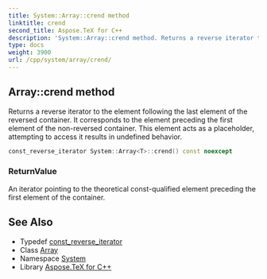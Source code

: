 ```yaml
---
title: System::Array::crend method
linktitle: crend
second_title: Aspose.TeX for C++
description: 'System::Array::crend method. Returns a reverse iterator to the element following the last element of the reversed container. It corresponds to the element preceding the first element of the non-reversed container. This element acts as a placeholder, attempting to access it results in undefined behavior in C++.'
type: docs
weight: 3900
url: /cpp/system/array/crend/
---
```

## Array::crend method


Returns a reverse iterator to the element following the last element of the reversed container. It corresponds to the element preceding the first element of the non-reversed container. This element acts as a placeholder, attempting to access it results in undefined behavior.

```cpp
const_reverse_iterator System::Array<T>::crend() const noexcept
```


### ReturnValue

An iterator pointing to the theoretical const-qualified element preceding the first element of the container.

## See Also

* Typedef [const_reverse_iterator](../const_reverse_iterator/)
* Class [Array](../)
* Namespace [System](../../)
* Library [Aspose.TeX for C++](../../../)
